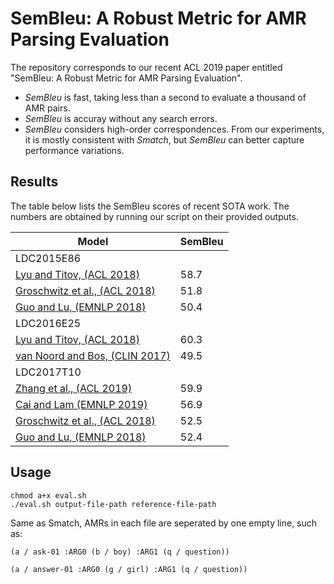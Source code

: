 # SemBleu: A Robust Metric for AMR Parsing Evaluation

The repository corresponds to our recent ACL 2019 paper entitled "SemBleu: A Robust Metric for AMR Parsing Evaluation".
* *SemBleu* is fast, taking less than a second to evaluate a thousand of AMR pairs.
* *SemBleu* is accuray without any search errors.
* *SemBleu* considers high-order correspondences. From our experiments, it is mostly consistent with *Smatch*, but *SemBleu* can better capture performance variations.

## Results

The table below lists the SemBleu scores of recent SOTA work. The numbers are obtained by running our script on their provided outputs.

| Model | SemBleu |
|---|---|
| LDC2015E86 ||
| [Lyu and Titov, (ACL 2018)](https://www.aclweb.org/anthology/P18-1037) | 58.7 |
| [Groschwitz et al., (ACL 2018)](https://www.aclweb.org/anthology/P18-1170) | 51.8 |
| [Guo and Lu, (EMNLP 2018)](https://www.aclweb.org/anthology/D18-1198) | 50.4 |
| LDC2016E25 ||
| [Lyu and Titov, (ACL 2018)](https://www.aclweb.org/anthology/P18-1037) | 60.3 |
| [van Noord and Bos, (CLIN 2017)](https://arxiv.org/abs/1705.09980) | 49.5 |
| LDC2017T10 ||
| [Zhang et al., (ACL 2019)](https://www.aclweb.org/anthology/P19-1009) | 59.9 |
| [Cai and Lam (EMNLP 2019)]() | 56.9 |
| [Groschwitz et al., (ACL 2018)](https://www.aclweb.org/anthology/P18-1170) | 52.5 |
| [Guo and Lu, (EMNLP 2018)](https://www.aclweb.org/anthology/D18-1198) | 52.4 |

## Usage

```
chmod a+x eval.sh
./eval.sh output-file-path reference-file-path
```

Same as Smatch, AMRs in each file are seperated by one empty line, such as:

```
(a / ask-01 :ARG0 (b / boy) :ARG1 (q / question))

(a / answer-01 :ARG0 (g / girl) :ARG1 (q / question))

```
